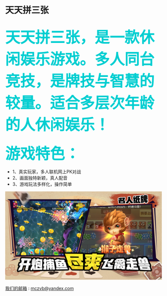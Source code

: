 # 天天拼三张

<font color=#00CED1	 size=18 face="微软雅黑">天天拼三张，是一款休闲娱乐游戏。多人同台竞技，是牌技与智慧的较量。适合多层次年龄的人休闲娱乐！</font>
-----
### <font color=#00CED1	 size=18 face="微软雅黑">游戏特色：</font> ###
* 1、真实玩家，多人联机网上PK对战
* 2、画面独特新颖，真人配音
* 3、游戏玩法多样化，操作简单

![image](https://github.com/yay604882/mingrenzhipai/blob/master/111.jpg)





[我们的邮箱](mczvb@yandex.com) : [mczvb@yandex.com](mczvb@yandex.com)
